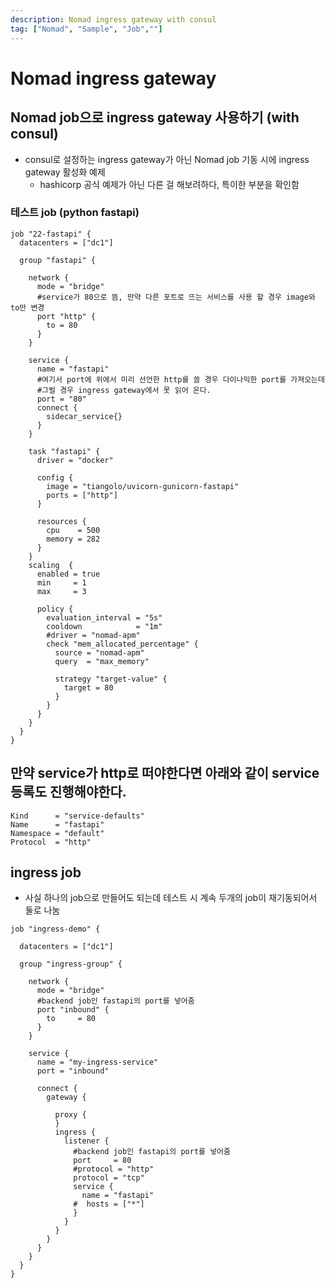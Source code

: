 ```yaml
---
description: Nomad ingress gateway with consul
tag: ["Nomad", "Sample", "Job",""]
---
```


# Nomad ingress gateway
## Nomad job으로 ingress gateway 사용하기 (with consul)
- consul로 설정하는 ingress gateway가 아닌 Nomad job 기동 시에 ingress gateway 활성화 예제
   - hashicorp 공식 예제가 아닌 다른 걸 해보려하다, 특이한 부분을 확인함

### 테스트 job (python fastapi)

```hcl
job "22-fastapi" {
  datacenters = ["dc1"]

  group "fastapi" {

    network {
      mode = "bridge"
      #service가 80으로 뜸, 만약 다른 포트로 뜨는 서비스를 사용 할 경우 image와 to만 변경
      port "http" {
        to = 80
      }
    }
    
    service {
      name = "fastapi"
      #여기서 port에 위에서 미리 선언한 http를 쓸 경우 다이나믹한 port를 가져오는데 
      #그럴 경우 ingress gateway에서 못 읽어 온다.
      port = "80"
      connect {
        sidecar_service{}
      }
    }

    task "fastapi" {
      driver = "docker"

      config {
        image = "tiangolo/uvicorn-gunicorn-fastapi"
        ports = ["http"]
      }

      resources {
        cpu    = 500
        memory = 282
      }
    }
    scaling  {
      enabled = true
      min     = 1
      max     = 3

      policy {
        evaluation_interval = "5s"
        cooldown            = "1m"
        #driver = "nomad-apm"
        check "mem_allocated_percentage" {
          source = "nomad-apm"
          query  = "max_memory"

          strategy "target-value" {
            target = 80
          }
        }
      }
    }
  }
}

```

## 만약 service가 http로 떠야한다면 아래와 같이 service등록도 진행해야한다.

```hcl
Kind      = "service-defaults"
Name      = "fastapi"
Namespace = "default"
Protocol  = "http"
```

## ingress job
- 사실 하나의 job으로 만들어도 되는데 테스트 시 계속 두개의 job이 재기동되어서 둘로 나눔

```hcl
job "ingress-demo" {

  datacenters = ["dc1"]

  group "ingress-group" {

    network {
      mode = "bridge"
      #backend job인 fastapi의 port를 넣어줌
      port "inbound" {
        to     = 80
      }
    }

    service {
      name = "my-ingress-service"
      port = "inbound"

      connect {
        gateway {

          proxy {
          }
          ingress {
            listener {
              #backend job인 fastapi의 port를 넣어줌
              port     = 80
              #protocol = "http"
              protocol = "tcp"
              service {
                name = "fastapi"
              #  hosts = ["*"]
              }
            }
          }
        }
      }
    }
  }
}
```